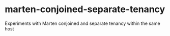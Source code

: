 # marten-conjoined-separate-tenancy
Experiments with Marten conjoined and separate tenancy within the same host
